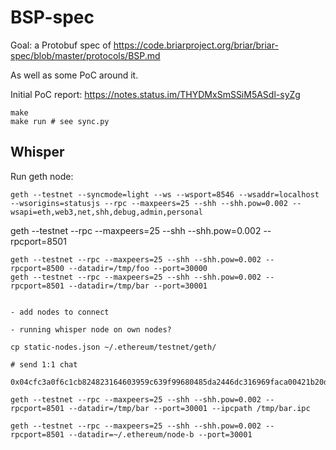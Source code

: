 # BSP-spec

Goal: a Protobuf spec of https://code.briarproject.org/briar/briar-spec/blob/master/protocols/BSP.md

As well as some PoC around it.

Initial PoC report: https://notes.status.im/THYDMxSmSSiM5ASdl-syZg

```
make
make run # see sync.py
```

## Whisper

Run geth node:
```
geth --testnet --syncmode=light --ws --wsport=8546 --wsaddr=localhost --wsorigins=statusjs --rpc --maxpeers=25 --shh --shh.pow=0.002 --wsapi=eth,web3,net,shh,debug,admin,personal
```
geth --testnet --rpc --maxpeers=25 --shh --shh.pow=0.002 --rpcport=8501 
```
geth --testnet --rpc --maxpeers=25 --shh --shh.pow=0.002 --rpcport=8500 --datadir=/tmp/foo --port=30000
geth --testnet --rpc --maxpeers=25 --shh --shh.pow=0.002 --rpcport=8501 --datadir=/tmp/bar --port=30001


- add nodes to connect

- running whisper node on own nodes?

cp static-nodes.json ~/.ethereum/testnet/geth/

# send 1:1 chat

0x04cfc3a0f6c1cb824823164603959c639f99680485da2446dc316969faca00421b20dba3996bf99b8b5db7745eace60545a77e54784e91e440aa1af931161de3a6

geth --testnet --rpc --maxpeers=25 --shh --shh.pow=0.002 --rpcport=8501 --datadir=/tmp/bar --port=30001 --ipcpath /tmp/bar.ipc

geth --testnet --rpc --maxpeers=25 --shh --shh.pow=0.002 --rpcport=8501 --datadir=~/.ethereum/node-b --port=30001
